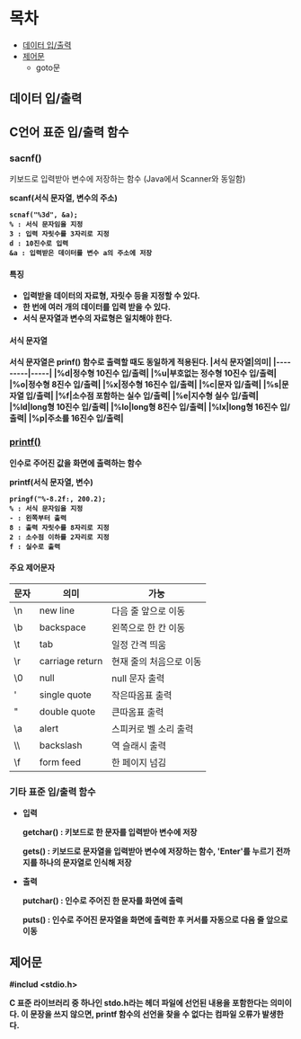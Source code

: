 # 목차
* [데이터 입/출력](https://github.com/elilly00/TIL/blob/main/%EC%A0%95%EB%B3%B4%EC%B2%98%EB%A6%AC%EA%B8%B0%EC%82%AC/04.%ED%94%84%EB%A1%9C%EA%B7%B8%EB%9E%98%EB%B0%8D%20%EC%96%B8%EC%96%B4%20%ED%99%9C%EC%9A%A9.md#%EB%8D%B0%EC%9D%B4%ED%84%B0-%EC%9E%85%EC%B6%9C%EB%A0%A5)
* [제어문]()
    * goto문

## 데이터 입/출력
## C언어 표준 입/출력 함수
### sacnf()
키보드로 입력받아 변수에 저장하는 함수 (Java에서 Scanner와 동일함)

<b>scanf(서식 문자열, 변수의 주소)<b>
    
    scnaf("%3d", &a);
    % : 서식 문자임을 지정
    3 : 입력 자릿수를 3자리로 지정
    d : 10진수로 입력
    &a : 입력받은 데이터를 변수 a의 주소에 저장

#### 특징
* 입력받을 데이터의 자료형, 자릿수 등을 지정할 수 있다.
* 한 번에 여러 개의 데이터를 입력 받을 수 있다.
* 서식 문자열과 변수의 자료형은 일치해야 한다.
#### 서식 문자열
서식 문자열은 prinf() 함수로 출력할 때도 동일하게 적용된다.
|서식 문자열|의미|
|---------|-----|
|%d|정수형 10진수 입/출력|
|%u|부호없는 정수형 10진수 입/출력|
|%o|정수형 8진수 입/출력|
|%x|정수형 16진수 입/출력|
|%c|문자 입/출력|
|%s|문자열 입/출력|
|%f|소수점 포함하는 실수 입/출력|
|%e|지수형 실수 입/출력|
|%ld|long형 10진수 입/출력|
|%lo|long형 8진수 입/출력|
|%lx|long형 16진수 입/출력|
|%p|주소를 16진수 입/출력|

### [printf()]()
인수로 주어진 값을 화면에 출력하는 함수

<b>printf(서식 문자열, 변수)</b>

    pringf("%-8.2f:, 200.2);
    % : 서식 문자임을 지정
    - : 왼쪽부터 출력
    8 : 출력 자릿수를 8자리로 지정
    2 : 소수점 이하를 2자리로 지정
    f : 실수로 출력

#### 주요 제어문자
|문자|의미|가눙|
|----|----|-----|
|\n |new line |다음 줄 앞으로 이동 |
|\b |backspace |왼쪽으로 한 칸 이동 |
|\t |tab |일정 간격 띄움 |
|\r |carriage return |현재 줄의 처음으로 이동 |
|\0 |null |null 문자 출력 |
|\' |single quote |작은따옴표 출력 |
|\" |double quote |큰따옴표 출력 |
|\a |alert |스피커로 벨 소리 출력 |
|\\\ |backslash |역 슬래시 출력 |
|\f |form feed |한 페이지 넘김 |

### 기타 표준 입/출력 함수
* 입력
    
    getchar() : 키보드로 한 문자를 입력받아 변수에 저장
    
    gets() : 키보드로 문자열을 입력받아 변수에 저장하는 함수, 'Enter'를 누르기 전까지를 하나의 문자열로 인식해 저장

* 출력

    putchar() : 인수로 주어진 한 문자를 화면에 출력

    puts() : 인수로 주어진 문자열을 화면에 출력한 후 커서를 자동으로 다음 줄 앞으로 이동

## 제어문

<b>#includ <stdio.h> </b>

C 표준 라이브러리 중 하나인 stdo.h라는 헤더 파일에 선언된 내용을 포함한다는 의미이다. 이 문장을 쓰지 않으면, printf 함수의 선언을 찾을 수 없다는 컴파일 오류가 발생한다.

